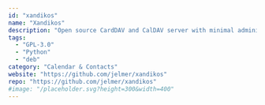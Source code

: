 ```yaml
---
id: "xandikos"
name: "Xandikos"
description: "Open source CardDAV and CalDAV server with minimal administrative overhead, backed by a Git repository."
tags:
  - "GPL-3.0"
  - "Python"
  - "deb"
category: "Calendar & Contacts"
website: "https://github.com/jelmer/xandikos"
repo: "https://github.com/jelmer/xandikos"
#image: "/placeholder.svg?height=300&width=400"
---
```


